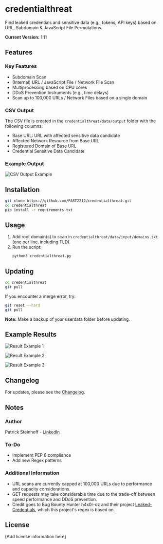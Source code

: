 # credentialthreat

Find leaked credentials and sensitive data (e.g., tokens, API keys) based on URL, Subdomain & JavaScript File Permutations.

**Current Version:** 1.11

## Features

### Key Features
- Subdomain Scan
- (Internal) URL / JavaScript File / Network File Scan
- Multiprocessing based on CPU cores
- DDoS Prevention Instruments (e.g., time delays)
- Scan up to 100,000 URLs / Network Files based on a single domain

### CSV Output
The CSV file is created in the `credentialthreat/data/output` folder with the following columns:
- Base URL: URL with affected sensitive data candidate
- Affected Network Resource from Base URL
- Registered Domain of Base URL
- Credential Sensitive Data Candidate

### Example Output
![CSV Output Example](https://github.com/PAST2212/credentialthreat/assets/124390875/4c3dca5b-ff4b-4fbf-beef-7bf7f401e203)

## Installation

```bash
git clone https://github.com/PAST2212/credentialthreat.git
cd credentialthreat
pip install -r requirements.txt
```

## Usage

1. Add root domain(s) to scan in `credentialthreat/data/input/domains.txt` (one per line, including TLD).
2. Run the script:
   ```bash
   python3 credentialthreat.py
   ```

## Updating

```bash
cd credentialthreat
git pull
```

If you encounter a merge error, try:
```bash
git reset --hard
git pull
```

**Note:** Make a backup of your userdata folder before updating.

## Example Results

![Result Example 1](https://github.com/PAST2212/credentialthreat/assets/124390875/88201216-622a-475e-8162-22bd811eacbf)

![Result Example 2](https://github.com/PAST2212/credentialthreat/assets/124390875/c24536c5-c3ec-464f-a952-22a37aa89b4d)

![Result Example 3](https://github.com/PAST2212/credentialthreat/assets/124390875/b99da01b-227c-4f87-88e9-60ea2e057be6)

## Changelog

For updates, please see the [Changelog](https://github.com/PAST2212/credentialthreat/blob/master/Changelog).

## Notes

### Author
Patrick Steinhoff - [LinkedIn](https://www.linkedin.com/in/patrick-steinhoff-168892222/)

### To-Do
- Implement PEP 8 compliance
- Add new Regex patterns

### Additional Information
- URL scans are currently capped at 100,000 URLs due to performance and capacity considerations.
- GET requests may take considerable time due to the trade-off between speed performance and DDoS prevention.
- Credit goes to Bug Bounty Hunter h4x0r-dz and their project [Leaked-Credentials](https://github.com/h4x0r-dz/Leaked-Credentials), which this project's regex is based on.

## License

[Add license information here]
